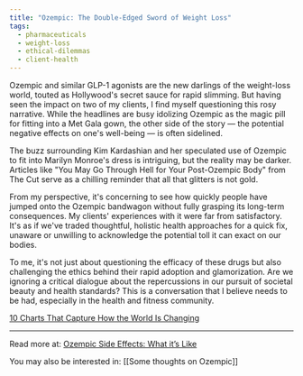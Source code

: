 ```yaml
---
title: "Ozempic: The Double-Edged Sword of Weight Loss"
tags:
  - pharmaceuticals
  - weight-loss
  - ethical-dilemmas
  - client-health
---
```

Ozempic and similar GLP-1 agonists are the new darlings of the weight-loss world, touted as Hollywood's secret sauce for rapid slimming. But having seen the impact on two of my clients, I find myself questioning this rosy narrative. While the headlines are busy idolizing Ozempic as the magic pill for fitting into a Met Gala gown, the other side of the story — the potential negative effects on one's well-being — is often sidelined.

The buzz surrounding Kim Kardashian and her speculated use of Ozempic to fit into Marilyn Monroe's dress is intriguing, but the reality may be darker. Articles like "You May Go Through Hell for Your Post-Ozempic Body" from The Cut serve as a chilling reminder that all that glitters is not gold.

From my perspective, it's concerning to see how quickly people have jumped onto the Ozempic bandwagon without fully grasping its long-term consequences. My clients' experiences with it were far from satisfactory. It's as if we've traded thoughtful, holistic health approaches for a quick fix, unaware or unwilling to acknowledge the potential toll it can exact on our bodies.

To me, it's not just about questioning the efficacy of these drugs but also challenging the ethics behind their rapid adoption and glamorization. Are we ignoring a critical dialogue about the repercussions in our pursuit of societal beauty and health standards? This is a conversation that I believe needs to be had, especially in the health and fitness community.

[10 Charts That Capture How the World Is Changing](https://www.digitalnative.tech/p/10-charts-that-capture-how-the-world-e63?utm_source=brainpint&utm_medium=email&utm_campaign=career_sampling&utm_term=2023-04-17)

----

Read more at: [Ozempic Side Effects: What it’s Like](https://www.thecut.com/2022/11/ozempic-side-effects.html)

You may also be interested in: [[Some thoughts on Ozempic]]